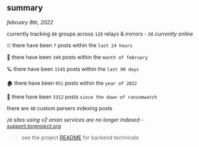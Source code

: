
## summary
_february 8th, 2022_

currently tracking `88` groups across `128` relays & mirrors - _`56` currently online_

⏲ there have been `7` posts within the `last 24 hours`

🦈 there have been `349` posts within the `month of february`

🪐 there have been `1545` posts within the `last 90 days`

🏚 there have been `951` posts within the `year of 2022`

🦕 there have been `3312` posts `since the dawn of ransomwatch`

there are `48` custom parsers indexing posts

_`20` sites using v2 onion services are no longer indexed - [support.torproject.org](https://support.torproject.org/onionservices/v2-deprecation/)_

> see the project [README](https://github.com/thetanz/ransomwatch#ransomwatch--) for backend technicals

